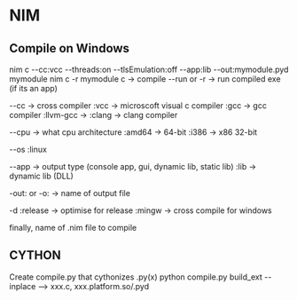 # NIM

## Compile on Windows

nim c --cc:vcc --threads:on --tlsEmulation:off --app:lib --out:mymodule.pyd mymodule
nim c -r mymodule
c           ->  compile
--run or -r -> run compiled exe (if its an app)

--cc        -> cross compiler
:vcc        -> microscoft visual c compiler
:gcc        -> gcc compiler
:llvm-gcc   ->
:clang      -> clang compiler

--cpu      -> what cpu architecture
:amd64      -> 64-bit
:i386       -> x86 32-bit

--os
:linux

--app       -> output type (console app, gui, dynamic lib, static lib)
:lib        -> dynamic lib (DLL)

-out: or -o:  -> name of output file

-d
:release  -> optimise for release
:mingw    -> cross compile for windows

finally, name of .nim file to compile

## CYTHON

Create compile.py that cythonizes .py(x)
    python compile.py build_ext --inplace   --> xxx.c, xxx.platform.so/.pyd
